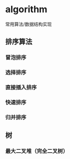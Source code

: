 # algorithm
常用算法/数据结构实现

## 排序算法

### 冒泡排序

### 选择排序

### 直接插入排序

### 快速排序

### 归并排序

## 树

### 最大二叉堆（完全二叉树）
